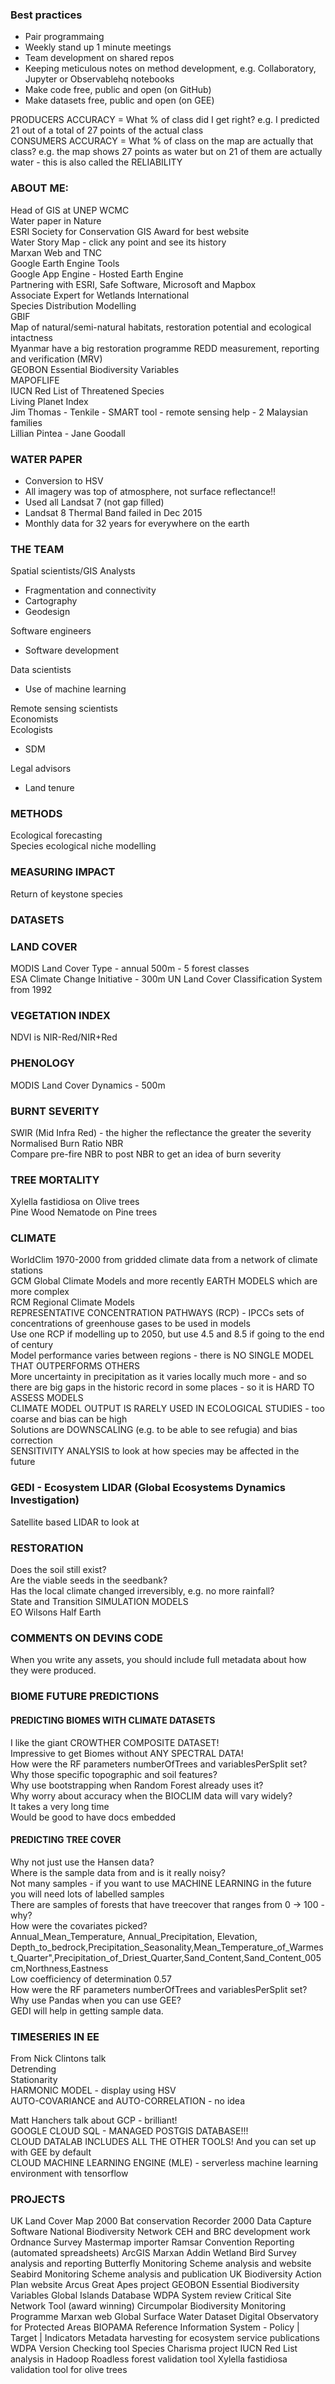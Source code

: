 ### Best practices  
- Pair programmaing  
- Weekly stand up 1 minute meetings  
- Team development on shared repos  
- Keeping meticulous notes on method development, e.g. Collaboratory, Jupyter or Observablehq notebooks  
- Make code free, public and open (on GitHub)  
- Make datasets free, public and open (on GEE)  

PRODUCERS ACCURACY = What % of class did I get right? e.g. I predicted 21 out of a total of 27 points of the actual class  
CONSUMERS ACCURACY = What % of class on the map are actually that class? e.g. the map shows 27 points as water but on 21 of them are actually water - this is also called the RELIABILITY  

### ABOUT ME:  
Head of GIS at UNEP WCMC  
Water paper in Nature  
ESRI Society for Conservation GIS Award for best website  
Water Story Map - click any point and see its history  
Marxan Web and TNC  
Google Earth Engine Tools  
Google App Engine - Hosted Earth Engine  
Partnering with ESRI, Safe Software, Microsoft and Mapbox  
Associate Expert for Wetlands International  
Species Distribution Modelling  
GBIF  
Map of natural/semi-natural habitats, restoration potential and ecological intactness  
Myanmar have a big restoration programme
REDD measurement, reporting and verification (MRV)  
GEOBON Essential Biodiversity Variables  
MAPOFLIFE  
IUCN Red List of Threatened Species  
Living Planet Index  
Jim Thomas - Tenkile - SMART tool - remote sensing help - 2 Malaysian families  
Lillian Pintea - Jane Goodall  

### WATER PAPER  
- Conversion to HSV  
- All imagery was top of atmosphere, not surface reflectance!!  
- Used all Landsat 7 (not gap filled)  
- Landsat 8 Thermal Band failed in Dec 2015  
- Monthly data for 32 years for everywhere on the earth  

### THE TEAM  
Spatial scientists/GIS Analysts  
- Fragmentation and connectivity  
- Cartography  
- Geodesign  

Software engineers  
- Software development  

Data scientists  
- Use of machine learning  

Remote sensing scientists  
Economists  
Ecologists  
- SDM  

Legal advisors  
- Land tenure  

### METHODS  
Ecological forecasting  
Species ecological niche modelling  


### MEASURING IMPACT  
Return of keystone species  

### DATASETS  

### LAND COVER  
MODIS Land Cover Type - annual 500m - 5 forest classes  
ESA Climate Change Initiative - 300m UN Land Cover Classification System from 1992  

### VEGETATION INDEX  
NDVI is  NIR-Red/NIR+Red  

### PHENOLOGY  
MODIS Land Cover Dynamics - 500m  

### BURNT SEVERITY  
SWIR (Mid Infra Red) - the higher the reflectance the greater the severity  
Normalised Burn Ratio NBR  
Compare pre-fire NBR to post NBR to get an idea of burn severity  

### TREE MORTALITY  
Xylella fastidiosa on Olive trees  
Pine Wood Nematode on Pine trees  

### CLIMATE  
WorldClim 1970-2000 from gridded climate data from a network of climate stations  
GCM Global Climate Models and more recently EARTH MODELS which are more complex  
RCM Regional Climate Models  
REPRESENTATIVE CONCENTRATION PATHWAYS (RCP) - IPCCs sets of concentrations of greenhouse gases to be used in models  
Use one RCP if modelling up to 2050, but use 4.5 and 8.5 if going to the end of century  
Model performance varies between regions - there is NO SINGLE MODEL THAT OUTPERFORMS OTHERS  
More uncertainty in precipitation as it varies locally much more - and so there are big gaps in the historic record in some places - so it is HARD TO ASSESS MODELS  
CLIMATE MODEL OUTPUT IS RARELY USED IN ECOLOGICAL STUDIES - too coarse and bias can be high  
Solutions are DOWNSCALING (e.g. to be able to see refugia) and bias correction  
SENSITIVITY ANALYSIS to look at how species may be affected in the future  

### GEDI - Ecosystem LIDAR (Global Ecosystems Dynamics Investigation)  
Satellite based LIDAR to look at  


### RESTORATION  
Does the soil still exist?  
Are the viable seeds in the seedbank?  
Has the local climate changed irreversibly, e.g. no more rainfall?  
State and Transition SIMULATION MODELS  
EO Wilsons Half Earth  


### COMMENTS ON DEVINS CODE  
When you write any assets, you should include full metadata about how they were produced.  

### BIOME FUTURE PREDICTIONS  
#### PREDICTING BIOMES WITH CLIMATE DATASETS  
I like the giant CROWTHER COMPOSITE DATASET!  
Impressive to get Biomes without ANY SPECTRAL DATA!  
How were the RF parameters numberOfTrees and variablesPerSplit set?  
Why those specific topographic and soil features?  
Why use bootstrapping when Random Forest already uses it?  
Why worry about accuracy when the BIOCLIM data will vary widely?  
It takes a very long time  
Would be good to have docs embedded  

#### PREDICTING TREE COVER  
Why not just use the Hansen data?  
Where is the sample data from and is it really noisy?  
Not many samples - if you want to use MACHINE LEARNING in the future you will need lots of labelled samples  
There are samples of forests that have treecover that ranges from 0 -> 100 - why?  
How were the covariates picked?  
	Annual_Mean_Temperature, Annual_Precipitation, Elevation, 	Depth_to_bedrock,Precipitation_Seasonality,Mean_Temperature_of_Warmest_Quarter",Precipitation_of_Driest_Quarter,Sand_Content,Sand_Content_005cm,Northness,Eastness  
Low coefficiency of determination 0.57  
How were the RF parameters numberOfTrees and variablesPerSplit set?  
Why use Pandas when you can use GEE?  
GEDI will help in getting sample data.  

### TIMESERIES IN EE  
From Nick Clintons talk  
Detrending  
Stationarity  
HARMONIC MODEL - display using HSV  
AUTO-COVARIANCE and AUTO-CORRELATION - no idea  


Matt Hanchers talk about GCP - brilliant!  
GOOGLE CLOUD SQL - MANAGED POSTGIS DATABASE!!!  
CLOUD DATALAB INCLUDES ALL THE OTHER TOOLS! And you can set up with GEE by default  
CLOUD MACHINE LEARNING ENGINE (MLE) - serverless machine learning environment with tensorflow  


### PROJECTS
UK Land Cover Map 2000
Bat conservation
Recorder 2000 Data Capture Software
National Biodiversity Network
CEH and BRC development work
Ordnance Survey Mastermap importer
Ramsar Convention Reporting (automated spreadsheets)
ArcGIS Marxan Addin
Wetland Bird Survey analysis and reporting
Butterfly Monitoring Scheme analysis and website
Seabird Monitoring Scheme analysis and publication
UK Biodiversity Action Plan website
Arcus Great Apes project
GEOBON Essential Biodiversity Variables
Global Islands Database
WDPA System review
Critical Site Network Tool (award winning)
Circumpolar Biodiversity Monitoring Programme
Marxan web
Global Surface Water Dataset
Digital Observatory for Protected Areas
BIOPAMA Reference Information System - Policy | Target | Indicators
Metadata harvesting for ecosystem service publications
WDPA Version Checking tool
Species Charisma project
IUCN Red List analysis in Hadoop
Roadless forest validation tool
Xylella fastidiosa validation tool for olive trees
